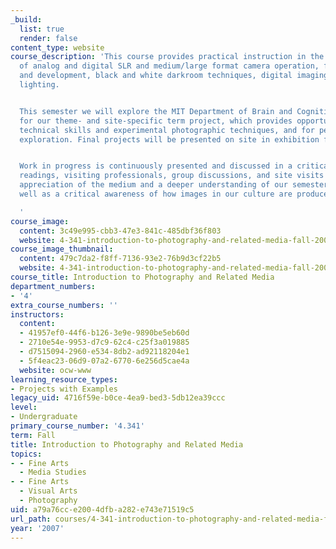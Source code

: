 ```yaml
---
_build:
  list: true
  render: false
content_type: website
course_description: 'This course provides practical instruction in the fundamentals
  of analog and digital SLR and medium/large format camera operation, film exposure
  and development, black and white darkroom techniques, digital imaging, and studio
  lighting.


  This semester we will explore the MIT Department of Brain and Cognitive Sciences
  for our theme- and site-specific term project, which provides opportunities to develop
  technical skills and experimental photographic techniques, and for personal artistic
  exploration. Final projects will be presented on site in exhibition format.


  Work in progress is continuously presented and discussed in a critical forum. Lectures,
  readings, visiting professionals, group discussions, and site visits encourage aesthetic
  appreciation of the medium and a deeper understanding of our semester theme, as
  well as a critical awareness of how images in our culture are produced and constructed.

  '
course_image:
  content: 3c49e995-cbb3-47e3-841c-485dbf36f803
  website: 4-341-introduction-to-photography-and-related-media-fall-2007
course_image_thumbnail:
  content: 479c7da2-f8ff-7136-93e2-76b9d3cf22b5
  website: 4-341-introduction-to-photography-and-related-media-fall-2007
course_title: Introduction to Photography and Related Media
department_numbers:
- '4'
extra_course_numbers: ''
instructors:
  content:
  - 41957ef0-44f6-b126-3e9e-9890be5eb60d
  - 2710e54e-9953-d7c9-62c4-c25f3a019885
  - d7515094-2960-e534-8db2-ad92118204e1
  - 5f4eac23-06d9-07a2-6770-6e256d5cae4a
  website: ocw-www
learning_resource_types:
- Projects with Examples
legacy_uid: 4716f59e-b0ce-4ea9-bed3-5db12ea39ccc
level:
- Undergraduate
primary_course_number: '4.341'
term: Fall
title: Introduction to Photography and Related Media
topics:
- - Fine Arts
  - Media Studies
- - Fine Arts
  - Visual Arts
  - Photography
uid: a79a76cc-e200-4dfb-a282-e743e71519c5
url_path: courses/4-341-introduction-to-photography-and-related-media-fall-2007
year: '2007'
---
```

